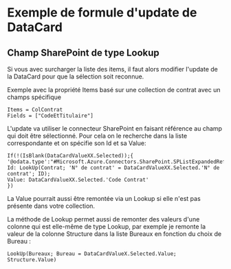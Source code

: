 # Exemple de formule d'update de DataCard

## Champ SharePoint de type Lookup 

Si vous avec surcharger la liste des items, il faut alors modifier l'update de la DataCard pour que la sélection soit reconnue.

Exemple avec la propriété Items basé sur une collection de contrat avec un champs spécifique

    Items = ColContrat
    Fields = ["CodeEtTitulaire"]

L'update va utiliser le connecteur SharePoint en faisant référence au champ qui doit être sélectionné. Pour cela on le recherche dans la liste correspondante et on spécifie son Id et sa Value:

    If(!(IsBlank(DataCardValueXX.Selected));{
    '@odata.type':"#Microsoft.Azure.Connectors.SharePoint.SPListExpandedReference";
    Id: LookUp(Contrat; 'N° de contrat' = DataCardValueXX.Selected.'N° de contrat'; ID);
    Value: DataCardValueXX.Selected.'Code Contrat'
    })

La Value pourrait aussi être remontée via un Lookup si elle n'est pas présente dans votre collection.

La méthode de Lookup permet aussi de remonter des valeurs d'une colonne qui est elle-même de type Lookup, par exemple je remonte la valeur de la colonne Structure dans la liste Bureaux en fonction du choix de Bureau :

    LookUp(Bureaux; Bureau = DataCardValueX.Selected.Value; Structure.Value)